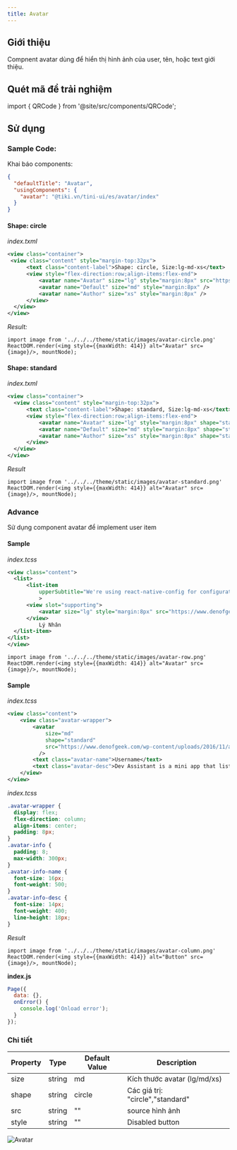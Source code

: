 ```yaml
---
title: Avatar
---
```


## Giới thiệu

Compnent avatar dùng để hiển thị hình ảnh của user, tên, hoặc text giới thiệu.

## Quét mã để trải nghiệm

import { QRCode } from '@site/src/components/QRCode';

<QRCode page="pages/component/advance/navigation/avatar/index" />

## Sử dụng

### Sample Code:

Khai báo components:

```json
{
  "defaultTitle": "Avatar",
  "usingComponents": {
    "avatar": "@tiki.vn/tini-ui/es/avatar/index"
  }
}
```

#### Shape: circle

_index.txml_

```xml
<view class="container">
 <view class="content" style="margin-top:32px">
      <text class="content-label">Shape: circle, Size:lg-md-xs</text>
      <view style="flex-direction:row;align-items:flex-end">
          <avatar name="Avatar" size="lg" style="margin:8px" src="https://www.denofgeek.com/wp-content/uploads/2016/11/avatar-sequel.jpg"/>
          <avatar name="Default" size="md" style="margin:8px" />
          <avatar name="Author" size="xs" style="margin:8px" />
      </view>
  </view>
</view>
```

_Result:_

```__react
import image from '../../../theme/static/images/avatar-circle.png'
ReactDOM.render(<img style={{maxWidth: 414}} alt="Avatar" src={image}/>, mountNode);
```

#### Shape: standard

_index.txml_

```xml
<view class="container">
  <view class="content" style="margin-top:32px">
      <text class="content-label">Shape: standard, Size:lg-md-xs</text>
      <view style="flex-direction:row;align-items:flex-end">
          <avatar name="Avatar" size="lg" style="margin:8px" shape="standard" src="https://www.denofgeek.com/wp-content/uploads/2016/11/avatar-sequel.jpg"/>
          <avatar name="Default" size="md" style="margin:8px" shape="standard"/>
          <avatar name="Author" size="xs" style="margin:8px" shape="standard"/>
      </view>
  </view>
</view>
```

_Result_

```__react
import image from '../../../theme/static/images/avatar-standard.png'
ReactDOM.render(<img style={{maxWidth: 414}} alt="Avatar" src={image}/>, mountNode);
```

### Advance

Sử dụng component avatar để implement user item

#### Sample

_index.tcss_

```xml
<view class="content">
  <list>
      <list-item
          upperSubtitle="We're using react-native-config for configuration, so to make android work with config we need to add below line to android/app/build.gradle"
          >
      <view slot="supporting">
          <avatar size="lg" style="margin:8px" src="https://www.denofgeek.com/wp-content/uploads/2016/11/avatar-sequel.jpg"/>
      </view>
          Lý Nhân
  </list-item>
</list>
</view>
```

```__react
import image from '../../../theme/static/images/avatar-row.png'
ReactDOM.render(<img style={{maxWidth: 414}} alt="Avatar" src={image}/>, mountNode);
```

#### Sample

_index.tcss_

```xml
<view class="content">
    <view class="avatar-wrapper">
        <avatar
            size="md"
            shape="standard"
            src="https://www.denofgeek.com/wp-content/uploads/2016/11/avatar-sequel.jpg"
          />
        <text class="avatar-name">Username</text>
        <text class="avatar-desc">Dev Assistant is a mini app that lists all mini apps of a developer which are build on tiki-studio</text>
    </view>
</view>
```

_index.tcss_

```css
.avatar-wrapper {
  display: flex;
  flex-direction: column;
  align-items: center;
  padding: 8px;
}
.avatar-info {
  padding: 8;
  max-width: 300px;
}
.avatar-info-name {
  font-size: 16px;
  font-weight: 500;
}
.avatar-info-desc {
  font-size: 14px;
  font-weight: 400;
  line-height: 18px;
}
```

_Result_

```__react
import image from '../../../theme/static/images/avatar-column.png'
ReactDOM.render(<img style={{maxWidth: 414}} alt="Button" src={image}/>, mountNode);
```

**index.js**

```js
Page({
  data: {},
  onError() {
    console.log('Onload error');
  }
});
```

### Chi tiết

| Property | Type   | Default Value | Description                      |
| -------- | ------ | ------------- | -------------------------------- |
| size     | string | md            | Kích thước avatar (lg/md/xs)     |
| shape    | string | circle        | Các giá trị: "circle","standard" |
| src      | string | ""            | source hình ảnh                  |
| style    | string | ""            | Disabled button                  |

<img alt="Avatar" src="/img/avatar-full.png"/>
